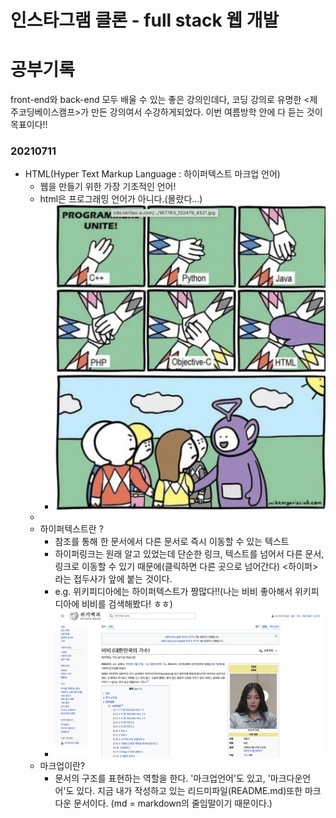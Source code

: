 # 인스타그램 클론 - full stack 웹 개발 
# 공부기록
front-end와 back-end 모두 배울 수 있는 좋은 강의인데다, 코딩 강의로 유명한 <제주코딩베이스캠프>가 만든 강의여서 수강하게되었다. 이번 여름방학 안에 다 듣는 것이 목표이다!! 
### 20210711
- HTML(Hyper Text Markup Language : 하이퍼텍스트 마크업 언어)
  - 웹을 만들기 위한 가장 기초적인 언어!
  - html은 프로그래밍 언어가 아니다.(몰랐다...)
    - ![pic1](./img/스크린샷0711_2.png)
  - 
  - 하이퍼텍스트란 ? 
    - 참조를 통해 한 문서에서 다른 문서로 즉시 이동할 수 있는 텍스트
    - 하이퍼링크는 원래 알고 있었는데 단순한 링크, 텍스트를 넘어서 다른 문서,링크로 이동할 수 있기 때문에(클릭하면 다른 곳으로 넘어간다) <하이퍼>라는 접두사가 앞에 붙는 것이다.
    - e.g. 위키피디아에는 하이퍼텍스트가 짱많다!!(나는 비비 좋아해서 위키피디아에 비비를 검색해봤다! ㅎㅎ)
    - ![pic1](./img/스크린샷0711_1.png)
  - 마크업이란? 
    - 문서의 구조를 표현하는 역할을 한다. '마크업언어'도 있고, '마크다운언어'도 있다. 지금 내가 작성하고 있는 리드미파일(README.md)또한 마크다운 문서이다. (md = markdown의 줄임말이기 때문이다.)
